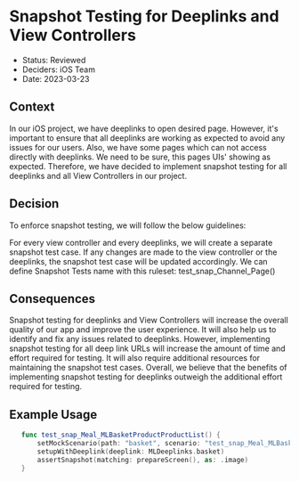 # Snapshot Testing for Deeplinks and View Controllers

 * Status: Reviewed
 * Deciders: iOS Team
 * Date: 2023-03-23

 ## Context

 In our iOS project, we have deeplinks to open desired page. However, it's important to ensure that all deeplinks are working as expected to avoid any issues for our users. Also, we have some pages which can not access directly with deeplinks. We need to be sure, this pages UIs' showing as expected. Therefore, we have decided to implement snapshot testing for all deeplinks and all View Controllers in our project.

 ## Decision

 To enforce snapshot testing, we will follow the below guidelines:

 For every view controller and every deeplinks, we will create a separate snapshot test case.
 If any changes are made to the view controller or the deeplinks, the snapshot test case will be updated accordingly.
 We can define Snapshot Tests name with this ruleset: test_snap_Channel_Page()


 ## Consequences
 
 Snapshot testing for deeplinks and View Controllers will increase the overall quality of our app and improve the user experience.
 It will also help us to identify and fix any issues related to deeplinks.
 However, implementing snapshot testing for all deep link URLs will increase the amount of time and effort required for testing.
 It will also require additional resources for maintaining the snapshot test cases.
 Overall, we believe that the benefits of implementing snapshot testing for deeplinks outweigh the additional effort required for testing.

 ## Example Usage

 ```swift 
    func test_snap_Meal_MLBasketProductProductList() {
        setMockScenario(path: "basket", scenario: "test_snap_Meal_MLBasketProductProductList_Basket")
        setupWithDeeplink(deeplink: MLDeeplinks.basket)
        assertSnapshot(matching: prepareScreen(), as: .image)
    }
 ```
